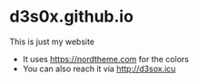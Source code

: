 # d3s0x.github.io
This is just my website
- It uses <https://nordtheme.com> for the colors
- You can also reach it via <http://d3sox.icu>
